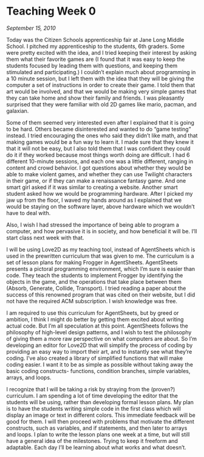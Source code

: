 # Teaching Week 0

_September 15, 2010_

Today was the Citizen Schools apprenticeship fair at Jane Long Middle School. I
pitched my apprenticeship to the students, 6th graders. Some were pretty
excited with the idea, and I tried keeping their interest by asking them what
their favorite games are (I found that it was easy to keep the students focused
by leading them with questions, and keeping them stimulated and participating.)
I couldn’t explain much about programming in a 10 minute session, but I left
them with the idea that they will be giving the computer a set of instructions
in order to create their game. I told them that art would be involved, and that
we would be making very simple games that they can take home and show their
family and friends. I was pleasantly surprised that they were familiar with old
2D games like mario, pacman, and galaxian.

Some of them seemed very interested even after I explained that it is going to
be hard. Others became disinterested and wanted to do “game testing” instead. I
tried encouraging the ones who said they didn’t like math, and that making
games would be a fun way to learn it. I made sure that they knew it that it
will not be easy, but I also told them that I was confident they could do it if
they worked because most things worth doing are difficult. I had 6 different
10-minute sessions, and each one was a little different, ranging in content and
crowd behavior. I got questions about whether they would be able to make
violent games, and whether they can use Twilight characters in their game, or
if they can make a renaissance fantasy game. And one smart girl asked if it was
similar to creating a website. Another smart student asked how we would be
programming hardware. After I picked my jaw up from the floor, I waved my hands
around as I explained that we would be staying on the software layer, above
hardware which we wouldn’t have to deal with.

Also, I wish I had stressed the importance of being able to program a computer,
and how pervasive it is in society, and how beneficial it will be. I’ll start
class next week with that.

I will be using Love2D as my teaching tool, instead of AgentSheets which is
used in the prewritten curriculum that was given to me. The curriculum is a set
of lesson plans for making Frogger in AgentSheets. AgentSheets presents a
pictoral programming environment, which I’m sure is easier than code. They
teach the students to implement Frogger by identifying the objects in the game,
and the operations that take place between them (Absorb, Generate, Collide,
Transport). I tried reading a paper about the success of this renowned program
that was cited on their website, but I did not have the required ACM
subscription. I wish knowledge was free.

I am required to use this curriculum for AgentSheets, but by greed or ambition,
I think I might do better by getting them excited about writing actual code.
But I’m all speculation at this point. AgentSheets follows the philosophy of
high-level design patterns, and I wish to test the philosophy of giving them a
more raw perspective on what computers are about. So I’m developing an editor
for Love2D that will simplify the process of coding by providing an easy way to
import their art, and to instantly see what they’re coding. I’ve also created a
library of simplified functions that will make coding easier. I want it to be
as simple as possible without taking away the basic coding constructs-
functions, condition branches, simple variables, arrays, and loops.

I recognize that I will be taking a risk by straying from the (proven?)
curriculum. I am spending a lot of time developing the editor that the students
will be using, rather than developing formal lesson plans. My plan is to have
the students writing simple code in the first class which will display an image
or text in different colors. This immediate feedback will be good for them. I
will then proceed with problems that motivate the different constructs, such as
variables, and if statements, and then later to arrays and loops. I plan to
write the lesson plans one week at a time, but will still have a general idea
of the milestones. Trying to keep it freeform and adaptable. Each day I’ll be
learning about what works and what doesn’t.
